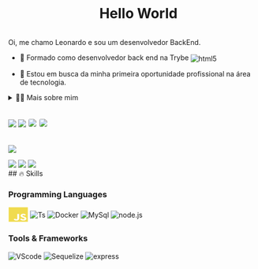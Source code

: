 <!--título-->
<div id="user-content-toc">
  <ul align="center">
    <summary><h1 style="display: inline-block">Hello World</h1></summary>
</div>

<!-- Presentation -->
<p>
  Oi, me chamo Leonardo e sou um desenvolvedor BackEnd.

  - 🌱 Formado como desenvolvedor back end na Trybe <img align="center" alt="html5" src="https://img.shields.io/badge/Edx-193A3E?style=for-the-badge&logo=edx&logoColor=white" />

  - 🔭 Estou em busca da minha primeira oportunidade profissional na área de tecnologia.
</p>

<!-- Dropdown -->
<details>
  <summary>👨‍💻 Mais sobre mim</summary>

  - 💬 Eu sou o Leonardo, apaixonado por programação e tecnologia. Meu objetivo é explorar e aprender novas tecnologias, compartilhando projetos e conhecimentos no GitHub. Estou sempre em busca de desafios e oportunidades para expandir minhas habilidades de desenvolvimento.
  - 😄 Pronomes: Ele/dele

  - ⚡ Sou apaixonado por video games, cosplay e uma variedade de outros aspectos do mundo geek e tecnológico. \o/
</details>


<!-- GithubStats -->
<div>
  <br><br>
  <img height="160em" src="https://github-readme-stats.vercel.app/api?username=Leon-brum&show_icons=true&theme=transparent&include_all_commits=true&count_private=true&hide_border=true">
  <img height="160em" src="https://github-readme-stats.vercel.app/api/top-langs/?username=Leon-brum&layout=compact&langs_count=6&theme=transparent&hide_border=true">

  <img style="border: 1px solid white; border-radius: 4px;" height="203px" src="https://github-readme-stats.vercel.app/api?username=Leon-brum&show_icons=true&custom_title=Emanuel's%20Github%20Stats&theme=transparent&hide_border=true">
  <img style="border: 1px solid white; border-radius: 4px;" height="203px" src="https://github-readme-streak-stats.herokuapp.com/?user=Leon-brum&theme=transparent&hide_border=true">
  <br><br>
</div>

<!-- GIF -->
<p align="left">
  <img align="center" src="https://github.com/Anmol-Baranwal/Cool-GIFs-For-GitHub/assets/74038190/0c7eb6ed-663b-4ce4-bfbd-18239a38ba1b" width="500 alt="Imagem">
</p>
<div aling="right">
<a href="https://www.instagram.com/leo_morenolm/ target="_blank"><img src="https://img.shields.io/badge/-Instagram-%23E4405F?style=for-the-badge&logo=instagram&logoColor=white" target="_blank"></a>
  <a href = "mailto:leu-profissional@hotmail.com"><img src="https://img.shields.io/badge/-Gmail-%23333?style=for-the-badge&logo=gmail&logoColor=white" destino ="_blank"></a>
  <a href="https://www.linkedin.com/in/leonardo-moreno-b8015a294/" target="_blank"><img src="https://img.shields.io/badge/-LinkedIn-%230077B5?style=for-the-badge&logo=linkedin&logoColor=white" target="_blank"></a>
</div>
## 🔥 Skills
<!-- Skills: Programming Languages -->
  <div style="flex-basis: 48%;">
    <h3>Programming Languages</h3>
    <img align="center" alt="Js" height="30" width="40" src="https://raw.githubusercontent.com/devicons/devicon/master/icons/javascript/javascript-plain.svg">
    <img align="center" alt="Ts" height="30" width="40" src="https://cdn.jsdelivr.net/gh/devicons/devicon@latest/icons/typescript/typescript-original.svg">
    <img align="center" alt="Docker" height="30" width="40" src="https://cdn.jsdelivr.net/gh/devicons/devicon@latest/icons/docker/docker-original.svg">
    <img align="center" alt="MySql" height="30" width="40" src="https://cdn.jsdelivr.net/gh/devicons/devicon@latest/icons/mysql/mysql-plain-wordmark.svg">
    <img align="center" alt="node.js" height="30" width="40" src="https://cdn.jsdelivr.net/gh/devicons/devicon@latest/icons/nodejs/nodejs-original.svg">
  </div>
  
  <!-- Skills: Tools & Frameworks -->
  <div style="flex-basis: 48%;">
    <h3>Tools & Frameworks</h3>
    <img align="center" alt="VScode" height="30" width="40" src="https://cdn.jsdelivr.net/gh/devicons/devicon/icons/vscode/vscode-original.svg">
    <img align="center" alt="Sequelize" height="30" width="40" src="https://cdn.jsdelivr.net/gh/devicons/devicon@latest/icons/sequelize/sequelize-original-wordmark.svg">
    <img align="center" alt="express" height="30" width="40" src="https://cdn.jsdelivr.net/gh/devicons/devicon@latest/icons/express/express-original-wordmark.svg">
  </div>
  <br><br>

<br>
  
